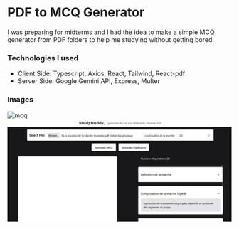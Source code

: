 # PDF to MCQ Generator

I was preparing for midterms and I had the idea to make a simple MCQ generator from PDF folders to help me studying without getting bored.

### Technologies I used
- Client Side: Typescript, Axios, React, Tailwind, React-pdf
- Server Side: Google Gemini API, Express, Multer

### Images
![mcq]([https://github.com/oebelus/pdf-to-mcq/blob/c994720cc73a4034bf35674e8e6ef95932147acd/image.png](https://github.com/oebelus/pdf-to-mcq/blob/e2dfda21b673503fa8e2673088eec5db05947f93/mcq.png))
![flashcard](https://github.com/oebelus/pdf-to-mcq/blob/e2dfda21b673503fa8e2673088eec5db05947f93/flashcard.png)
